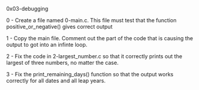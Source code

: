 0x03-debugging



0 - Create a file named 0-main.c. This file must test that the function positive_or_negative() gives correct output



1 - Copy the main file. Comment out the part of the code that is causing the output to got into an infinte loop.



2 - Fix the code in 2-largest_number.c so that it correctly prints out the largest of three numbers, no matter the case.



3 - Fix the print_remaining_days() function so that the output works correctly for all dates and all leap years.

